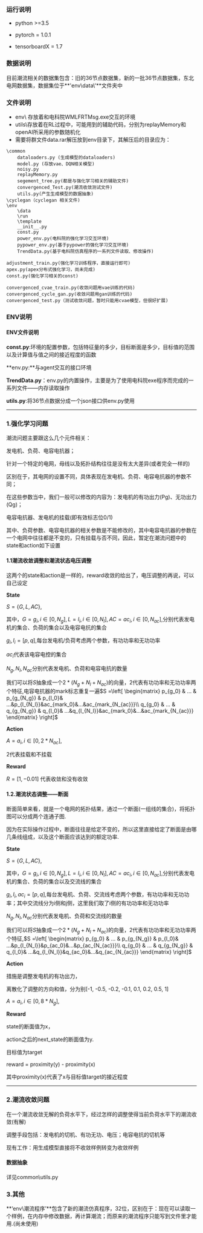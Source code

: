 ### 运行说明

- python >=3.5

- pytorch = 1.0.1

- tensorboardX = 1.7



### 数据说明

 目前潮流相关的数据集包含：旧的36节点数据集，新的一批36节点数据集，东北电网数据集，数据集位于**'env\\data\\'**文件夹中



### 文件说明

- env\ 存放着和电科院WMLFRTMsg.exe交互的环境
- utils\存放着在RL过程中，可能用到的辅助代码，分别为replayMemory和openAI所采用的参数随机化
- 需要将群文件data.rar解压放到env目录下，其解压后的目录应为：

```
\common
	dataloaders.py (生成模型的dataloaders)
	model.py (存放vae、DQN相关模型)
	noisy.py
	replayMemory.py
	segement_tree.py(都是与强化学习相关的辅助文件)
	convergenced_Test.py(潮流收敛测试文件)
	utils.py(产生生成模型的数据抽象)
\cyclegan（cyclegan 相关文件)
\env
	\data
	\run
	\template
	__init__.py
	const.py
	power_env.py(电科院的强化学习交互环境)
	pypower_env.py(基于pypower的强化学习交互环境)
	TrendData.py(基于电科院仿真程序的一系列文件读取、修改操作)

adjustment_train.py(强化学习训练程序，直接运行即可)
apex.py(apex分布式强化学习，尚未完成)
const.py(强化学习相关的const)

convergenced_cvae_train.py(收敛问题用vae训练的代码)
convergenced_cycle_gan.py(收敛问题用gan训练的代码)
convergenced_test.py（测试收敛问题，暂时只能用cvae模型，但很好扩展)
```



### ENV说明

#### ENV文件说明

**const.py**:环境的配置参数，包括特征量的多少，目标断面是多少，目标值的范围以及计算值与值之间的接近程度的函数

**env.py:**与agent交互的接口环境

**TrendData.py**：env.py的内置操作，主要是为了使用电科院exe程序而完成的一系列文件——内存读取操作

**utils.py**:将36节点数据分成一个json接口供env.py使用

---



### 1.强化学习问题

潮流问题主要跟这么几个元件相关：

发电机、负荷、电容电抗器；

针对一个特定的电网，母线以及拓扑结构往往是没有太大差异(或者完全一样的)

区别在于，其电网的设置不同，具体表现在发电机、负荷、电容电抗器的参数不同；

在这些参数当中，我们一般可以修改的内容为：发电机的有功出力(Pg)、无功出力(Qg)；

电容电抗器、发电机的挂载(即有效标志位0/1)

其中、负荷参数、电容电抗器的相关参数是不能修改的，其中电容电抗器的参数在一个电网中往往都是不变的，只有挂载与否不同，因此，暂定在潮流问题中的state和action如下设置

#### 1.1潮流收敛调整和潮流状态电压调整

这两个的state和action是一样的，reward收敛的给出了，电压调整的再说，可以自己设定

**State**

$S=\{G, L,AC\}$,

其中，$G={g_i, i∈[0,N_g ]}, L={l_i, i∈[0,N_l ]},AC={ac_i,i\in[0,N_{ac}]}$,分别代表发电机的集合、负荷的集合以及电容电抗的集合

$g_i,l_i=[p,q ]$,每台发电机/负荷考虑两个参数，有功功率和无功功率

$ac_i$代表该电容电控的集合

$N_g,N_l,N_{ac}$分别代表发电机、负荷和电容电抗的数量



我们可以将$S$抽象成一个$2*(N_g+N_l + N_{ac})$的向量，2代表有功功率和无功功率两个特征,电容电抗器的mark标志重复一遍$S =\left[
\begin{matrix}
p_{g_0}  & ... & p_{g_{N_g}} & p_{l_0}& ...&p_{l_{N_l}}&ac_{mark_0}&...&ac_{mark_{N_{ac}}}\\
q_{g_0} & ... & q_{g_{N_g}} & q_{l_0}& ...&q_{l_{N_l}}&ac_{mark_0}&...&ac_{mark_{N_{ac}}}
\end{matrix}
\right]$ 



**Action**

$A={a_i, i∈[0, 2 * N_{ac} ]},$

2代表挂载和不挂载

**Reward**

$R=[1,-0.01]$ 代表收敛和没有收敛



#### 1.2.潮流状态调整——断面

断面简单来看，就是一个电网的拓扑结果，通过一个断面(一组线的集合)，将拓扑图可以分成两个连通子图.

因为在实际操作过程中，断面往往是给定不变的，所以这里直接给定了断面是由哪几条线组成，以及这个断面应该达到的额定功率.

**State**

$S=\{G, L,AC\}$,

其中，$G={g_i, i∈[0,N_g ]}, L={l_i, i∈[0,N_l ]},AC={ac_i,i\in[0,N_{ac}]}$,分别代表发电机的集合、负荷的集合以及交流线的集合

$g_i,l_i,ac_i=[p,q ]$,每台发电机、负荷、交流线考虑两个参数，有功功率和无功功率；其中交流线分为i侧和j侧，这里我们取了i侧的有功功率和无功功率

$N_g,N_l,N_{ac}$分别代表发电机、负荷和交流线的数量



我们可以将$S$抽象成一个$2*(N_g+N_l + N_{ac})$的向量，2代表有功功率和无功功率两个特征,$S =\left[
\begin{matrix}
p_{g_0}  & ... & p_{g_{N_g}} & p_{l_0}& ...&p_{l_{N_l}}&p_{ac_0}&...&p_{ac_{N_{ac}}}\\
q_{g_0} & ... & q_{g_{N_g}} & q_{l_0}& ...&q_{l_{N_l}}&q_{ac_0}&...&q_{ac_{N_{ac}}}
\end{matrix}
\right]$ 



**Action**

措施是调整发电机的有功出力，

离散化了调整的方向和值，分为别[-1, -0.5, -0.2, -0.1, 0.1, 0.2, 0.5, 1]

$A={a_i, i∈[0, 8 * N_{g} ]},$

**Reward**

state的断面值为x，

action之后的next_state的断面值为y.

目标值为target

reward = proximity(y) - proximity(x)

其中proximity(x)代表了x与目标值target的接近程度



---

### 2.潮流收敛问题

在一个潮流收敛无解的负荷水平下，经过怎样的调整使得当前负荷水平下的潮流收敛(有解)

调整手段包括：发电机的切机、有功无功、电压；电容电抗的切机等

现有工作：用生成模型直接将不收敛样例转变为收敛样例



#### 数据抽象

详见common\\utils.py



### 3.其他

**‘env\\潮流程序’**包含了新的潮流仿真程序，32位，区别在于：现在可以读取一个样例，在内存中修改数据，再计算潮流；而原来的潮流程序只能写到文件里才能用.(尚未使用)

